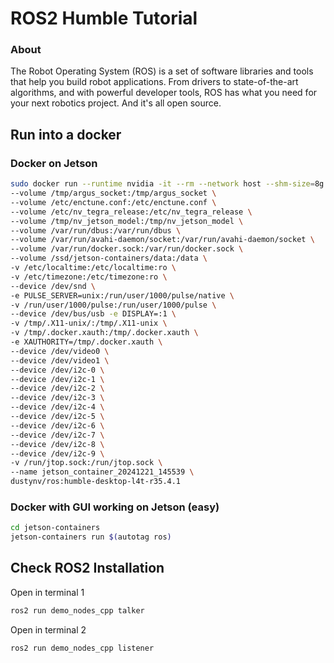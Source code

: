 # ROS2 Humble Tutorial
### About
The Robot Operating System (ROS) is a set of software libraries and tools that help you build robot applications. From drivers to state-of-the-art algorithms, and with powerful developer tools, ROS has what you need for your next robotics project. And it's all open source.

## Run into a docker
### Docker on Jetson
```bash
sudo docker run --runtime nvidia -it --rm --network host --shm-size=8g \
--volume /tmp/argus_socket:/tmp/argus_socket \
--volume /etc/enctune.conf:/etc/enctune.conf \
--volume /etc/nv_tegra_release:/etc/nv_tegra_release \
--volume /tmp/nv_jetson_model:/tmp/nv_jetson_model \
--volume /var/run/dbus:/var/run/dbus \ 
--volume /var/run/avahi-daemon/socket:/var/run/avahi-daemon/socket \
--volume /var/run/docker.sock:/var/run/docker.sock \
--volume /ssd/jetson-containers/data:/data \
-v /etc/localtime:/etc/localtime:ro \
-v /etc/timezone:/etc/timezone:ro \
--device /dev/snd \
-e PULSE_SERVER=unix:/run/user/1000/pulse/native \
-v /run/user/1000/pulse:/run/user/1000/pulse \
--device /dev/bus/usb -e DISPLAY=:1 \
-v /tmp/.X11-unix/:/tmp/.X11-unix \
-v /tmp/.docker.xauth:/tmp/.docker.xauth \
-e XAUTHORITY=/tmp/.docker.xauth \
--device /dev/video0 \
--device /dev/video1 \
--device /dev/i2c-0 \
--device /dev/i2c-1 \
--device /dev/i2c-2 \
--device /dev/i2c-3 \
--device /dev/i2c-4 \
--device /dev/i2c-5 \
--device /dev/i2c-6 \
--device /dev/i2c-7 \
--device /dev/i2c-8 \
--device /dev/i2c-9 \
-v /run/jtop.sock:/run/jtop.sock \
--name jetson_container_20241221_145539 \
dustynv/ros:humble-desktop-l4t-r35.4.1
```
### Docker with GUI working on Jetson (easy)
```bash
cd jetson-containers
jetson-containers run $(autotag ros)
```
## Check ROS2 Installation
Open in terminal 1
```bash
ros2 run demo_nodes_cpp talker
```
Open in terminal 2
```bash
ros2 run demo_nodes_cpp listener
```